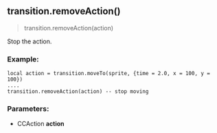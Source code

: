 
## transition.removeAction()

> transition.removeAction(action)

Stop the action.

### Example:

    local action = transition.moveTo(sprite, {time = 2.0, x = 100, y = 100})
    ....
    transition.removeAction(action) -- stop moving

### Parameters:

-   CCAction **action**
